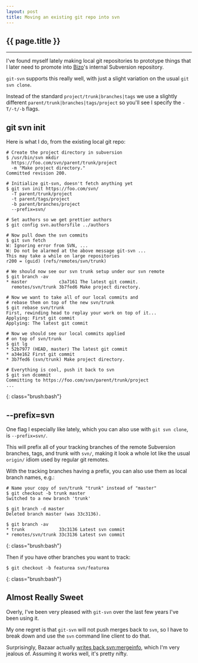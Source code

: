```yaml
---
layout: post
title: Moving an existing git repo into svn
---
```


<h2>{{ page.title }}</h2>

---

I've found myself lately making local git repositories to prototype things that I later need to promote into [Bizo](http://www.bizo.com)'s internal Subversion repository.

`git-svn` supports this really well, with just a slight variation on the usual `git svn clone`.

Instead of the standard `project/trunk|branches|tags` we use a slightly different `parent/trunk|branches|tags/project` so you'll see I specify the `-T/-t/-b` flags.

git svn init
------------

Here is what I do, from the existing local git repo:

    # Create the project directory in subversion
    $ /usr/bin/svn mkdir
      https://foo.com/svn/parent/trunk/project
      -m "Make project directory."
    Committed revision 200.

    # Initialize git-svn, doesn't fetch anything yet
    $ git svn init https://foo.com/svn/
      -T parent/trunk/project
      -t parent/tags/project
      -b parent/branches/project
      --prefix=svn/

    # Set authors so we get prettier authors
    $ git config svn.authorsfile ../authors

    # Now pull down the svn commits
    $ git svn fetch
    W: Ignoring error from SVN, ...
    W: Do not be alarmed at the above message git-svn ...
    This may take a while on large repositories
    r200 = (guid) (refs/remotes/svn/trunk)

    # We should now see our svn trunk setup under our svn remote
    $ git branch -av
    * master            c3a7161 The latest git commit.
      remotes/svn/trunk 3b7fed6 Make project directory.

    # Now we want to take all of our local commits and 
    # rebase them on top of the new svn/trunk
    $ git rebase svn/trunk
    First, rewinding head to replay your work on top of it...
    Applying: First git commit
    Applying: The latest git commit

    # Now we should see our local commits applied
    # on top of svn/trunk
    $ git lg
    * 52b7977 (HEAD, master) The latest git commit
    * a34e162 First git commit
    * 3b7fed6 (svn/trunk) Make project directory.

    # Everything is cool, push it back to svn
    $ git svn dcommit
    Committing to https://foo.com/svn/parent/trunk/project
    ...
{: class="brush:bash"}

--prefix=svn
------------

One flag I especially like lately, which you can also use with `git svn clone`, is `--prefix=svn/`.

This will prefix all of your tracking branches of the remote Subversion branches, tags, and trunk with `svn/`, making it look a whole lot like the usual `origin/` idiom used by regular git remotes.

With the tracking branches having a prefix, you can also use them as local branch names, e.g.:

    # Name your copy of svn/trunk "trunk" instead of "master"
    $ git checkout -b trunk master
    Switched to a new branch 'trunk'

    $ git branch -d master
    Deleted branch master (was 33c3136).

    $ git branch -av
    * trunk             33c3136 Latest svn commit
    * remotes/svn/trunk 33c3136 Latest svn commit
{: class="brush:bash"}

Then if you have other branches you want to track:

    $ git checkout -b featurea svn/featurea
{: class="brush:bash"}

Almost Really Sweet
-------------------

Overly, I've been very pleased with `git-svn` over the last few years I've been using it.

My one regret is that `git-svn` will not push merges back to `svn`, so I have to break down and use the `svn` command line client to do that.

Surprisingly, Bazaar actually [writes back svn:mergeinfo](http://wiki.bazaar.canonical.com/BzrForeignBranches/Subversion), which I'm very jealous of. Assuming it works well, it's pretty nifty.

